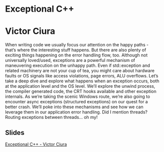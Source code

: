 # Exceptional C++

# Victor Ciura

When writing code we usually focus our attention on the happy paths - that’s where the interesting stuff happens. But there are also plenty of exciting things happening on the error handling flow, too. Although not universally loved/used, exceptions are a powerful mechanism of maneuvering execution on the unhappy path. Even if std::exception and related machinery are not your cup of tea, you might care about hardware faults or OS signals like access violations, page errors, ALU overflows. Let’s take a deep dive and explore what happens when an exception occurs, both at the application level and the OS level. We’ll explore the unwind process, the compiler generated code, the CRT hooks available and other exception internals. As we’re taking the scenic Windows route, we’re also going to encounter async exceptions (structured exceptions) on our quest for a better crash. We’ll poke into these mechanisms and see how we can leverage them in our application error handling. Did I mention threads? Routing exceptions between threads… oh my!

## Slides

[Exceptional C++ - Victor Ciura](slides.pdf)